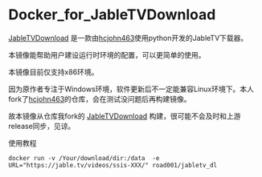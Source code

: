 # Docker_for_JableTVDownload

[JableTVDownload](https://github.com/hcjohn463/JableTVDownload) 是一款由[hcjohn463](https://github.com/hcjohn463)使用python开发的JableTV下载器。

本镜像能帮助用户建设运行时环境的配置，可以更简单的使用。

本镜像目前仅支持x86环境。

因为原作者专注于Windows环境，软件更新后不一定能兼容Linux环境下。本人fork了[hcjohn463](https://github.com/hcjohn463)的仓库，会在测试没问题后再构建镜像。

故本镜像从仓库我fork的 [JableTVDownload](https://github.com/Road-tech/JableTVDownload) 构建，很可能不会及时和上游release同步，见谅。

使用教程

```docker run -v /Your/download/dir:/data  -e URL="https://jable.tv/videos/ssis-XXX/" road001/jabletv_dl```
